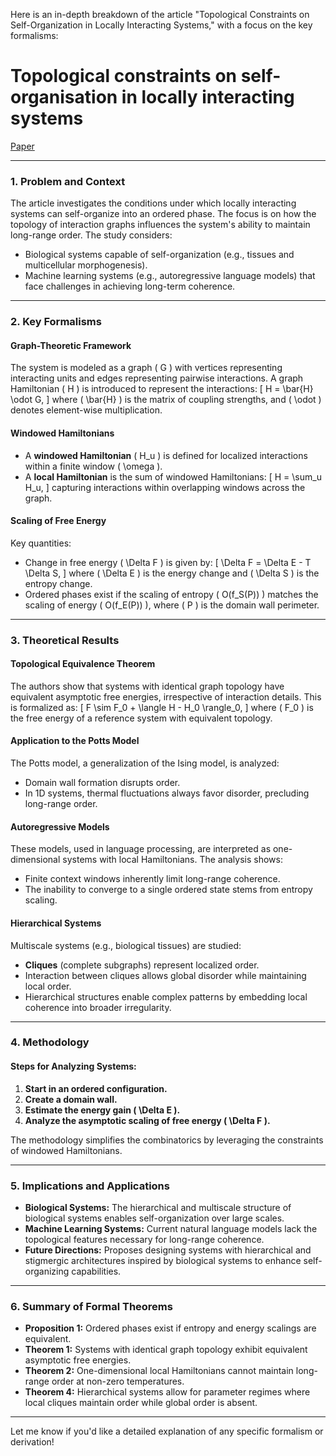 Here is an in-depth breakdown of the article "Topological Constraints on Self-Organization in Locally Interacting Systems," with a focus on the key formalisms:
# Topological constraints on self-organisation in locally interacting systems

[Paper](topological_constraints_on_self_organization.pdf)

---

### **1. Problem and Context**
The article investigates the conditions under which locally interacting systems can self-organize into an ordered phase. The focus is on how the topology of interaction graphs influences the system's ability to maintain long-range order. The study considers:
- Biological systems capable of self-organization (e.g., tissues and multicellular morphogenesis).
- Machine learning systems (e.g., autoregressive language models) that face challenges in achieving long-term coherence.

---

### **2. Key Formalisms**
#### **Graph-Theoretic Framework**
The system is modeled as a graph \( G \) with vertices representing interacting units and edges representing pairwise interactions. A graph Hamiltonian \( H \) is introduced to represent the interactions:
\[
H = \bar{H} \odot G,
\]
where \( \bar{H} \) is the matrix of coupling strengths, and \( \odot \) denotes element-wise multiplication.

#### **Windowed Hamiltonians**
- A **windowed Hamiltonian** \( H_u \) is defined for localized interactions within a finite window \( \omega \). 
- A **local Hamiltonian** is the sum of windowed Hamiltonians:
\[
H = \sum_u H_u,
\]
capturing interactions within overlapping windows across the graph.

#### **Scaling of Free Energy**
Key quantities:
- Change in free energy \( \Delta F \) is given by:
\[
\Delta F = \Delta E - T \Delta S,
\]
where \( \Delta E \) is the energy change and \( \Delta S \) is the entropy change.
- Ordered phases exist if the scaling of entropy \( O(f_S(P)) \) matches the scaling of energy \( O(f_E(P)) \), where \( P \) is the domain wall perimeter.

---

### **3. Theoretical Results**
#### **Topological Equivalence Theorem**
The authors show that systems with identical graph topology have equivalent asymptotic free energies, irrespective of interaction details. This is formalized as:
\[
F \sim F_0 + \langle H - H_0 \rangle_0,
\]
where \( F_0 \) is the free energy of a reference system with equivalent topology.

#### **Application to the Potts Model**
The Potts model, a generalization of the Ising model, is analyzed:
- Domain wall formation disrupts order.
- In 1D systems, thermal fluctuations always favor disorder, precluding long-range order.

#### **Autoregressive Models**
These models, used in language processing, are interpreted as one-dimensional systems with local Hamiltonians. The analysis shows:
- Finite context windows inherently limit long-range coherence.
- The inability to converge to a single ordered state stems from entropy scaling.

#### **Hierarchical Systems**
Multiscale systems (e.g., biological tissues) are studied:
- **Cliques** (complete subgraphs) represent localized order.
- Interaction between cliques allows global disorder while maintaining local order.
- Hierarchical structures enable complex patterns by embedding local coherence into broader irregularity.

---

### **4. Methodology**
#### Steps for Analyzing Systems:
1. **Start in an ordered configuration.**
2. **Create a domain wall.**
3. **Estimate the energy gain \( \Delta E \).**
4. **Analyze the asymptotic scaling of free energy \( \Delta F \).**

The methodology simplifies the combinatorics by leveraging the constraints of windowed Hamiltonians.

---

### **5. Implications and Applications**
- **Biological Systems:** The hierarchical and multiscale structure of biological systems enables self-organization over large scales.
- **Machine Learning Systems:** Current natural language models lack the topological features necessary for long-range coherence.
- **Future Directions:** Proposes designing systems with hierarchical and stigmergic architectures inspired by biological systems to enhance self-organizing capabilities.

---

### **6. Summary of Formal Theorems**
- **Proposition 1:** Ordered phases exist if entropy and energy scalings are equivalent.
- **Theorem 1:** Systems with identical graph topology exhibit equivalent asymptotic free energies.
- **Theorem 2:** One-dimensional local Hamiltonians cannot maintain long-range order at non-zero temperatures.
- **Theorem 4:** Hierarchical systems allow for parameter regimes where local cliques maintain order while global order is absent.

---

Let me know if you'd like a detailed explanation of any specific formalism or derivation!